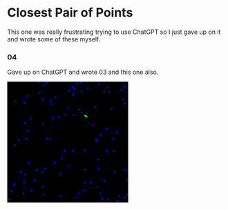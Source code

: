 # Closest Pair of Points

This one was really frustrating trying to use ChatGPT so I just gave up on it and wrote some of these myself.

### 04

Gave up on ChatGPT and wrote 03 and this one also.

![04 Results](04-Result.png?raw=true "04 Result")
